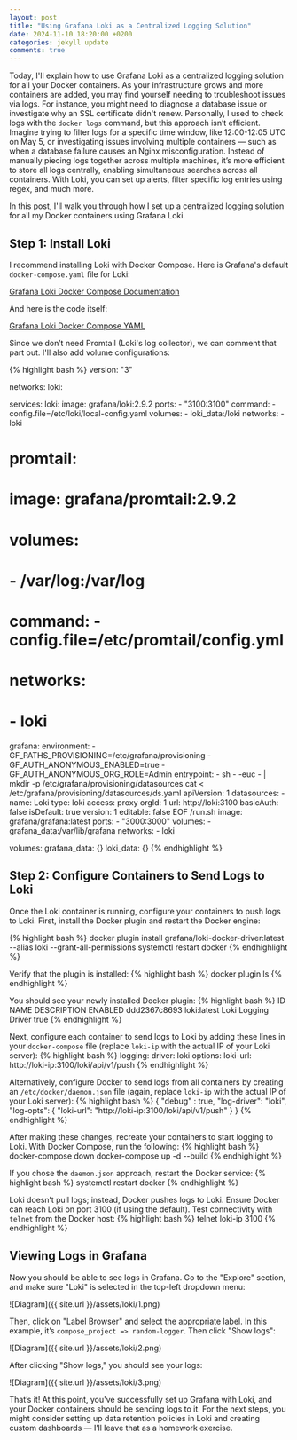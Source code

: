 ```yaml
---
layout: post  
title: "Using Grafana Loki as a Centralized Logging Solution"  
date: 2024-11-10 18:20:00 +0200
categories: jekyll update  
comments: true  
---
```


Today, I'll explain how to use Grafana Loki as a centralized logging solution for all your Docker containers. As your infrastructure grows and more containers are added, you may find yourself needing to troubleshoot issues via logs. For instance, you might need to diagnose a database issue or investigate why an SSL certificate didn't renew. Personally, I used to check logs with the `docker logs` command, but this approach isn’t efficient. Imagine trying to filter logs for a specific time window, like 12:00-12:05 UTC on May 5, or investigating issues involving multiple containers — such as when a database failure causes an Nginx misconfiguration. Instead of manually piecing logs together across multiple machines, it’s more efficient to store all logs centrally, enabling simultaneous searches across all containers. With Loki, you can set up alerts, filter specific log entries using regex, and much more.

In this post, I'll walk you through how I set up a centralized logging solution for all my Docker containers using Grafana Loki.

## Step 1: Install Loki

I recommend installing Loki with Docker Compose. Here is Grafana's default `docker-compose.yaml` file for Loki:

[Grafana Loki Docker Compose Documentation](https://grafana.com/docs/loki/latest/setup/install/docker/#install-with-docker-compose)

And here is the code itself:

[Grafana Loki Docker Compose YAML](https://raw.githubusercontent.com/grafana/loki/v3.0.0/production/docker-compose.yaml)

Since we don’t need Promtail (Loki's log collector), we can comment that part out. I'll also add volume configurations:

{% highlight bash %}
version: "3"

networks:
  loki:

services:
  loki:
    image: grafana/loki:2.9.2
    ports:
      - "3100:3100"
    command: -config.file=/etc/loki/local-config.yaml
    volumes:
      - loki_data:/loki
    networks:
      - loki

#  promtail:
#    image: grafana/promtail:2.9.2
#    volumes:
#      - /var/log:/var/log
#    command: -config.file=/etc/promtail/config.yml
#    networks:
#      - loki

  grafana:
    environment:
      - GF_PATHS_PROVISIONING=/etc/grafana/provisioning
      - GF_AUTH_ANONYMOUS_ENABLED=true
      - GF_AUTH_ANONYMOUS_ORG_ROLE=Admin
    entrypoint:
      - sh
      - -euc
      - |
        mkdir -p /etc/grafana/provisioning/datasources
        cat <<EOF > /etc/grafana/provisioning/datasources/ds.yaml
        apiVersion: 1
        datasources:
        - name: Loki
          type: loki
          access: proxy 
          orgId: 1
          url: http://loki:3100
          basicAuth: false
          isDefault: true
          version: 1
          editable: false
        EOF
        /run.sh
    image: grafana/grafana:latest
    ports:
      - "3000:3000"
    volumes:
      - grafana_data:/var/lib/grafana
    networks:
      - loki

volumes:
    grafana_data: {}
    loki_data: {}
{% endhighlight %}

## Step 2: Configure Containers to Send Logs to Loki

Once the Loki container is running, configure your containers to push logs to Loki. First, install the Docker plugin and restart the Docker engine:

{% highlight bash %}
docker plugin install grafana/loki-docker-driver:latest --alias loki --grant-all-permissions
systemctl restart docker
{% endhighlight %}

Verify that the plugin is installed:
{% highlight bash %}
docker plugin ls
{% endhighlight %}

You should see your newly installed Docker plugin:
{% highlight bash %}
ID             NAME          DESCRIPTION           ENABLED
ddd2367c8693   loki:latest   Loki Logging Driver   true
{% endhighlight %}

Next, configure each container to send logs to Loki by adding these lines in your `docker-compose` file (replace `loki-ip` with the actual IP of your Loki server):
{% highlight bash %}
logging:
  driver: loki
  options:
    loki-url: http://loki-ip:3100/loki/api/v1/push
{% endhighlight %}

Alternatively, configure Docker to send logs from all containers by creating an `/etc/docker/daemon.json` file (again, replace `loki-ip` with the actual IP of your Loki server):
{% highlight bash %}
{
    "debug" : true,
    "log-driver": "loki",
    "log-opts": {
        "loki-url": "http://loki-ip:3100/loki/api/v1/push"
    }
}
{% endhighlight %}

After making these changes, recreate your containers to start logging to Loki. With Docker Compose, run the following:
{% highlight bash %}
docker-compose down
docker-compose up -d --build
{% endhighlight %}

If you chose the `daemon.json` approach, restart the Docker service:
{% highlight bash %}
systemctl restart docker
{% endhighlight %}

Loki doesn’t pull logs; instead, Docker pushes logs to Loki. Ensure Docker can reach Loki on port 3100 (if using the default). Test connectivity with `telnet` from the Docker host:
{% highlight bash %}
telnet loki-ip 3100
{% endhighlight %}

## Viewing Logs in Grafana

Now you should be able to see logs in Grafana. Go to the "Explore" section, and make sure "Loki" is selected in the top-left dropdown menu:

![Diagram]({{ site.url }}/assets/loki/1.png)

Then, click on "Label Browser" and select the appropriate label. In this example, it’s `compose_project => random-logger`. Then click "Show logs":

![Diagram]({{ site.url }}/assets/loki/2.png)

After clicking "Show logs," you should see your logs:

![Diagram]({{ site.url }}/assets/loki/3.png)

That’s it! At this point, you've successfully set up Grafana with Loki, and your Docker containers should be sending logs to it. For the next steps, you might consider setting up data retention policies in Loki and creating custom dashboards — I’ll leave that as a homework exercise.